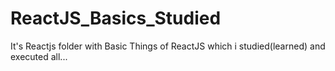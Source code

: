 # ReactJS_Basics_Studied
It's Reactjs folder with Basic Things of ReactJS which i studied(learned) and executed all...
